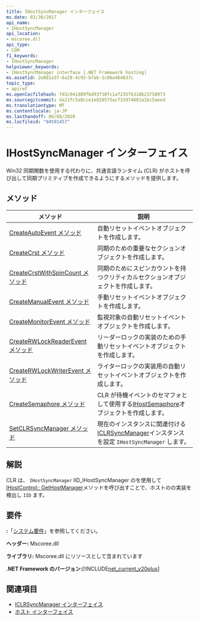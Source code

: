 ```yaml
---
title: IHostSyncManager インターフェイス
ms.date: 03/30/2017
api_name:
- IHostSyncManager
api_location:
- mscoree.dll
api_type:
- COM
f1_keywords:
- IHostSyncManager
helpviewer_keywords:
- IHostSyncManager interface [.NET Framework hosting]
ms.assetid: 2e081a37-6a28-4c93-b7ab-1c96a464637c
topic_type:
- apiref
ms.openlocfilehash: fd3c941d89fbd93f30fc1af235f6310b23758973
ms.sourcegitcommit: da21fc5a8cce1e028575acf31974681a1bc5aeed
ms.translationtype: MT
ms.contentlocale: ja-JP
ms.lasthandoff: 06/08/2020
ms.locfileid: "84501457"
---
```

# <a name="ihostsyncmanager-interface"></a>IHostSyncManager インターフェイス
Win32 同期関数を使用する代わりに、共通言語ランタイム (CLR) がホストを呼び出して同期プリミティブを作成できるようにするメソッドを提供します。  
  
## <a name="methods"></a>メソッド  
  
|メソッド|説明|  
|------------|-----------------|  
|[CreateAutoEvent メソッド](ihostsyncmanager-createautoevent-method.md)|自動リセットイベントオブジェクトを作成します。|  
|[CreateCrst メソッド](ihostsyncmanager-createcrst-method.md)|同期のための重要なセクションオブジェクトを作成します。|  
|[CreateCrstWithSpinCount メソッド](ihostsyncmanager-createcrstwithspincount-method.md)|同期のためにスピンカウントを持つクリティカルセクションオブジェクトを作成します。|  
|[CreateManualEvent メソッド](ihostsyncmanager-createmanualevent-method.md)|手動リセットイベントオブジェクトを作成します。|  
|[CreateMonitorEvent メソッド](ihostsyncmanager-createmonitorevent-method.md)|監視対象の自動リセットイベントオブジェクトを作成します。|  
|[CreateRWLockReaderEvent メソッド](ihostsyncmanager-createrwlockreaderevent-method.md)|リーダーロックの実装のための手動リセットイベントオブジェクトを作成します。|  
|[CreateRWLockWriterEvent メソッド](ihostsyncmanager-createrwlockwriterevent-method.md)|ライターロックの実装用の自動リセットイベントオブジェクトを作成します。|  
|[CreateSemaphore メソッド](ihostsyncmanager-createsemaphore-method.md)|CLR が待機イベントのセマフォとして使用する[IHostSemaphore](ihostsemaphore-interface.md)オブジェクトを作成します。|  
|[SetCLRSyncManager メソッド](ihostsyncmanager-setclrsyncmanager-method.md)|現在のインスタンスに関連付ける[ICLRSyncManager](iclrsyncmanager-interface.md)インスタンスを設定 `IHostSyncManager` します。|  
  
## <a name="remarks"></a>解説  
 CLR は、 `IHostSyncManager` IID_IHostSyncManager のを使用して[IHostControl:: GetHostManager](ihostcontrol-gethostmanager-method.md)メソッドを呼び出すことで、ホストのの実装を検出し `IID` ます。  
  
## <a name="requirements"></a>要件  
 **:**「[システム要件](../../get-started/system-requirements.md)」を参照してください。  
  
 **ヘッダー:** Mscoree.dll  
  
 **ライブラリ:** Mscoree.dll にリソースとして含まれています  
  
 **.NET Framework のバージョン:**[!INCLUDE[net_current_v20plus](../../../../includes/net-current-v20plus-md.md)]  
  
## <a name="see-also"></a>関連項目

- [ICLRSyncManager インターフェイス](iclrsyncmanager-interface.md)
- [ホスト インターフェイス](hosting-interfaces.md)
